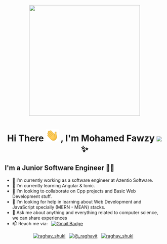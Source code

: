  <p align="Center" ><img src="https://camo.githubusercontent.com/3b7c592ede97b6138ffd4b1cc1541c2f3b11fd39/687474703a2f2f33312e6d656469612e74756d626c722e636f6d2f31376665613932306666333665663466356238373764353231366137616164392f74756d626c725f6d6f39786a65387a5a34317163626975666f315f313238302e676966" height="350px" width ="350px"></p>

<h1 align="Center">  Hi There <img src="https://raw.githubusercontent.com/ABSphreak/ABSphreak/master/gifs/Hi.gif" width="40px" /> , I'm Mohamed Fawzy <img src="https://media.giphy.com/media/WUlplcMpOCEmTGBtBW/giphy.gif" width="40px"> ✨  </h1>


## I'm a Junior Software Engineer 👨‍💻

<!--
**mofawzi/mofawzi** is a ✨ _special_ ✨ repository because its `README.md` (this file) appears on your GitHub profile.
-->

- 🔭 I’m currently working as a software engineer at Azentio Software.
- 🌱 I’m currently learning Angular & Ionic.
- 👯 I’m looking to collaborate on Cpp projects and Basic Web Development stuff.
- 🤔 I’m looking for help in learning about Web Development and JavaScript specially (MERN - MEAN) stacks.
- 💬 Ask me about anything and everything related to computer science, we can share experiences
- 📫 Reach me via: &nbsp;&nbsp;[![Gmail Badge](https://img.shields.io/badge/-Gmail-c14438?style=flat-square&logo=Gmail&logoColor=white&link=mailto:shuklaraghav321.com)](mailto:mohamedfawzy.dev@gmail.com)

<p align="center">
<a href="https://www.linkedin.com/in/mohamed-fawzi/" target="_blank"><img align="center" src="https://cdn.jsdelivr.net/npm/simple-icons@3.1.0/icons/linkedin.svg" alt="raghav_shukl" height="25" width="25" /></a>&nbsp;&nbsp;
<a href="https://twitter.com/Mohamed_Fawzi96 target="_blank"><img align="center" src="https://cdn.jsdelivr.net/npm/simple-icons@3.0.1/icons/twitter.svg" alt="@_raghavit" height="25" width="25" /></a>&nbsp;&nbsp;
<a href="https://www.instagram.com/fawzinooo/" target="_blank"><img align="center" src="https://cdn.jsdelivr.net/npm/simple-icons@3.0.1/icons/instagram.svg" alt="raghav_shukl" height="25" width="25" /></a>&nbsp;&nbsp;
</p>


